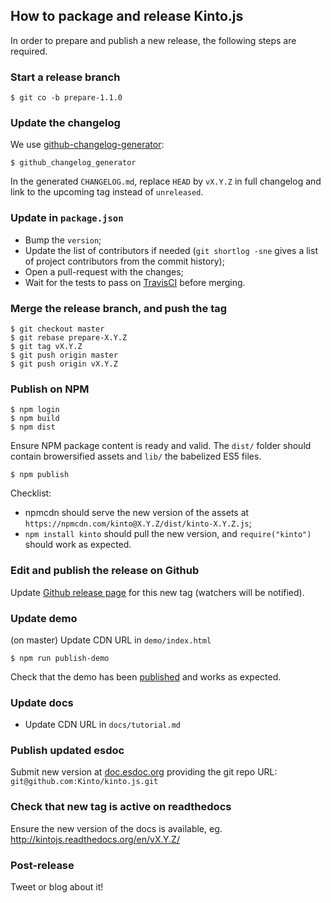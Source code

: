 ## How to package and release Kinto.js

In order to prepare and publish a new release, the following steps are required.

### Start a release branch

    $ git co -b prepare-1.1.0

### Update the changelog

We use [github-changelog-generator](https://github.com/skywinder/github-changelog-generator):

    $ github_changelog_generator

In the generated `CHANGELOG.md`, replace `HEAD` by `vX.Y.Z` in full changelog and link to the upcoming tag instead of `unreleased`.

### Update in `package.json`

* Bump the `version`;
* Update the list of contributors if needed (`git shortlog -sne` gives a list of project contributors from the commit history);
* Open a pull-request with the changes;
* Wait for the tests to pass on [TravisCI](http://travis-ci.org/Kinto/kinto.js) before merging.

### Merge the release branch, and push the tag

    $ git checkout master
    $ git rebase prepare-X.Y.Z
    $ git tag vX.Y.Z
    $ git push origin master
    $ git push origin vX.Y.Z

### Publish on NPM

    $ npm login
    $ npm build
    $ npm dist

Ensure NPM package content is ready and valid. The `dist/` folder should contain browersified assets and `lib/` the babelized ES5 files.

    $ npm publish

Checklist:

* npmcdn should serve the new version of the assets at `https://npmcdn.com/kinto@X.Y.Z/dist/kinto-X.Y.Z.js`;
* `npm install kinto` should pull the new version, and `require("kinto")` should work as expected.

### Edit and publish the release on Github

Update [Github release page](https://github.com/Kinto/kinto.js/releases) for this new tag (watchers will be notified).

### Update demo

(on master) Update CDN URL in `demo/index.html`

    $ npm run publish-demo

Check that the demo has been [published](http://kinto.github.io/kinto.js/) and works as expected.


### Update docs

* Update CDN URL in `docs/tutorial.md`

### Publish updated esdoc

Submit new version at [doc.esdoc.org](https://doc.esdoc.org/-/generate.html) providing the git repo URL: `git@github.com:Kinto/kinto.js.git`

### Check that new tag is active on readthedocs

Ensure the new version of the docs is available, eg. http://kintojs.readthedocs.org/en/vX.Y.Z/

### Post-release

Tweet or blog about it!
